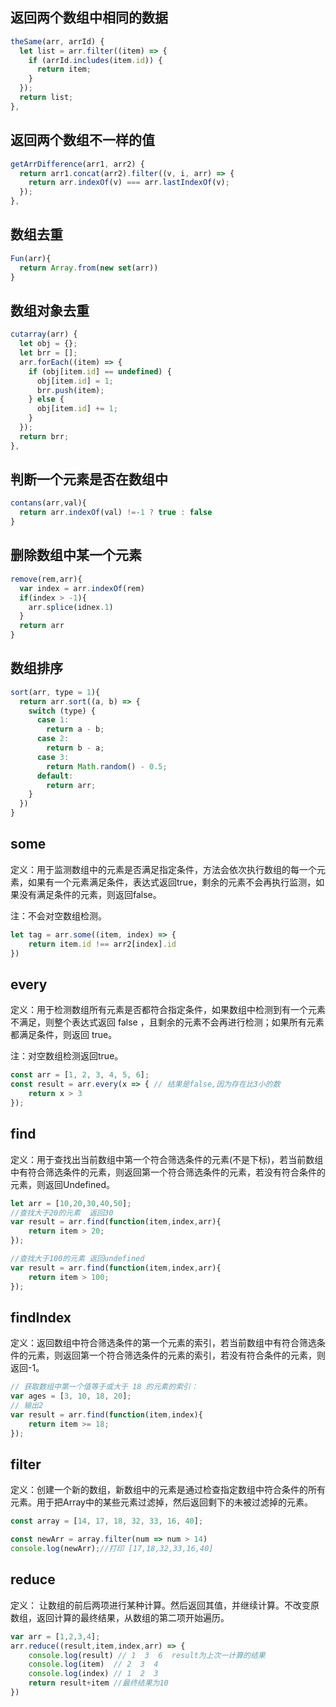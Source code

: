 ## 返回两个数组中相同的数据
```javascript
theSame(arr, arrId) {
  let list = arr.filter((item) => {
    if (arrId.includes(item.id)) {
      return item;
    }
  });
  return list;
},
```

## 返回两个数组不一样的值
```javascript
getArrDifference(arr1, arr2) {
  return arr1.concat(arr2).filter((v, i, arr) => {
    return arr.indexOf(v) === arr.lastIndexOf(v);
  });
},
```

## 数组去重
```javascript
Fun(arr){
  return Array.from(new set(arr))
}
```

## 数组对象去重
```javascript
cutarray(arr) {
  let obj = {};
  let brr = [];
  arr.forEach((item) => {
    if (obj[item.id] == undefined) {
      obj[item.id] = 1;
      brr.push(item);
    } else {
      obj[item.id] += 1;
    }
  });
  return brr;
},
```

## 判断一个元素是否在数组中
```javascript
contans(arr,val){
  return arr.indexOf(val) !=-1 ? true : false 
}
```

## 删除数组中某一个元素
```javascript
remove(rem,arr){
  var index = arr.indexOf(rem)
  if(index > -1){
    arr.splice(idnex.1)
  }
  return arr
}
```

## 数组排序
```javascript
sort(arr, type = 1){
  return arr.sort((a, b) => {
    switch (type) {
      case 1:
        return a - b;
      case 2:
        return b - a;
      case 3:
        return Math.random() - 0.5;
      default:
        return arr;
    }
  })
}
```

## some
定义：用于监测数组中的元素是否满足指定条件，方法会依次执行数组的每一个元素，如果有一个元素满足条件，表达式返回true，剩余的元素不会再执行监测，如果没有满足条件的元素，则返回false。

注：不会对空数组检测。
```javascript
let tag = arr.some((item, index) => {
	return item.id !== arr2[index].id
})
```

## every
定义：用于检测数组所有元素是否都符合指定条件，如果数组中检测到有一个元素不满足，则整个表达式返回 false ，且剩余的元素不会再进行检测；如果所有元素都满足条件，则返回 true。

注：对空数组检测返回true。
```javascript
const arr = [1, 2, 3, 4, 5, 6];
const result = arr.every(x => { // 结果是false,因为存在比3小的数
	return x > 3
});
```

## find
定义：用于查找出当前数组中第一个符合筛选条件的元素(不是下标)，若当前数组中有符合筛选条件的元素，则返回第一个符合筛选条件的元素，若没有符合条件的元素，则返回Undefined。
```javascript
let arr = [10,20,30,40,50];    
//查找大于20的元素  返回30
var result = arr.find(function(item,index,arr){
	return item > 20;
}); 

//查找大于100的元素 返回undefined
var result = arr.find(function(item,index,arr){
	return item > 100;
});
```

## findIndex
定义：返回数组中符合筛选条件的第一个元素的索引，若当前数组中有符合筛选条件的元素，则返回第一个符合筛选条件的元素的索引，若没有符合条件的元素，则返回-1。
```javascript
// 获取数组中第一个值等于或大于 18 的元素的索引：
var ages = [3, 10, 18, 20];
// 输出2
var result = arr.find(function(item,index){
	return item >= 18;
});
```

## filter
定义：创建一个新的数组，新数组中的元素是通过检查指定数组中符合条件的所有元素。用于把Array中的某些元素过滤掉，然后返回剩下的未被过滤掉的元素。
```javascript
const array = [14, 17, 18, 32, 33, 16, 40];

const newArr = array.filter(num => num > 14)
console.log(newArr);//打印 [17,18,32,33,16,40]
```

## reduce
定义： 让数组的前后两项进行某种计算。然后返回其值，并继续计算。不改变原数组，返回计算的最终结果，从数组的第二项开始遍历。
```javascript
var arr = [1,2,3,4];
arr.reduce((result,item,index,arr) => {
    console.log(result) // 1  3  6  result为上次一计算的结果
    console.log(item)  // 2  3  4
    console.log(index) // 1  2  3
    return result+item //最终结果为10
})
```


